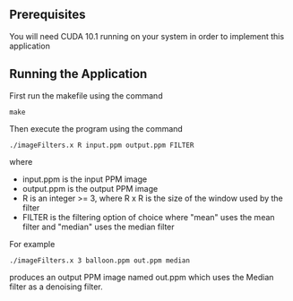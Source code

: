 ## Prerequisites

You will need CUDA 10.1 running on your system in order to implement this application

## Running the Application

First run the makefile using the command

```
make
```

Then execute the program using the command

```
./imageFilters.x R input.ppm output.ppm FILTER
```
where
* input.ppm is the input PPM image
* output.ppm is the output PPM image
* R is an integer >= 3, where R x R is the size of the window used by the filter
* FILTER is the filtering option of choice where "mean" uses the mean filter and "median" uses the
  median filter

For example
```
./imageFilters.x 3 balloon.ppm out.ppm median
```

produces an output PPM image named out.ppm which uses the Median filter as a denoising filter.
